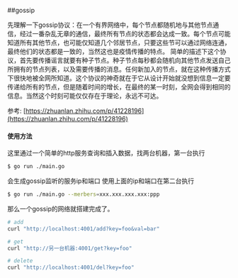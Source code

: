 ##gossip

先理解一下gossip协议：在一个有界网络中，每个节点都随机地与其他节点通信，经过一番杂乱无章的通信，最终所有节点的状态都会达成一致。每个节点可能知道所有其他节点，也可能仅知道几个邻居节点，只要这些节可以通过网络连通，最终他们的状态都是一致的，当然这也是疫情传播的特点。
简单的描述下这个协议，首先要传播谣言就要有种子节点。种子节点每秒都会随机向其他节点发送自己所拥有的节点列表，以及需要传播的消息。任何新加入的节点，就在这种传播方式下很快地被全网所知道。这个协议的神奇就在于它从设计开始就没想到信息一定要传递给所有的节点，但是随着时间的增长，在最终的某一时刻，全网会得到相同的信息。当然这个时刻可能仅仅存在于理论，永远不可达。

参考: [https://zhuanlan.zhihu.com/p/41228196](https://zhuanlan.zhihu.com/p/41228196)

#### 使用方法
这里通过一个简单的http服务查询和插入数据，找两台机器，第一台执行
```bash
$ go run ./main.go
```
会生成gossip监听的服务ip和端口
使用上面的ip和端口在第二台执行
```bash
$ go run ./main.go --merbers=xxx.xxx.xxx.xxx:ppp
```
那么一个gossip的网络就搭建完成了。

```bash
# add
curl "http://localhost:4001/add?key=foo&val=bar"

# get
curl "http://另一台机器:4001/get?key=foo"

# delete
curl "http://localhost:4001/del?key=foo"
```
